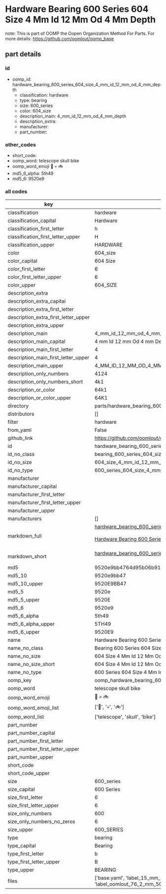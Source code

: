 # Hardware Bearing 600 Series 604 Size 4 Mm Id 12 Mm Od 4 Mm Depth  

note: This is part of OOMP the Oopen Organization Method For Parts. For more details: https://github.com/oomlout/oomp_base

##  part details





### id
* oomp_id: hardware_bearing_600_series_604_size_4_mm_id_12_mm_od_4_mm_depth
  * classification: hardware
  * type: bearing
  * size: 600_series
  * color: 604_size
  * description_main: 4_mm_id_12_mm_od_4_mm_depth
  * description_extra: 
  * manufacturer: 
  * part_number: 

### other_codes
* short_code: 
* oomp_word: telescope skull bike
* oomp_word_emoji :telescope: :skull: :bike:
* md5_6_alpha: 5th49
* md5_6: 9520e9

### all codes 
| key | value |  
| --- | --- |  
| classification | hardware |  
| classification_capital | Hardware |  
| classification_first_letter | h |  
| classification_first_letter_upper | H |  
| classification_upper | HARDWARE |  
| color | 604_size |  
| color_capital | 604 Size |  
| color_first_letter | 6 |  
| color_first_letter_upper | 6 |  
| color_upper | 604_SIZE |  
| description_extra |  |  
| description_extra_capital |  |  
| description_extra_first_letter |  |  
| description_extra_first_letter_upper |  |  
| description_extra_upper |  |  
| description_main | 4_mm_id_12_mm_od_4_mm_depth |  
| description_main_capital | 4 mm Id 12 mm Od 4 mm Depth |  
| description_main_first_letter | 4 |  
| description_main_first_letter_upper | 4 |  
| description_main_upper | 4_MM_ID_12_MM_OD_4_MM_DEPTH |  
| description_only_numbers | 4124 |  
| description_only_numbers_short | 4k1 |  
| description_or_color | 64k1 |  
| description_or_color_upper | 64K1 |  
| directory | parts/hardware_bearing_600_series_604_size_4_mm_id_12_mm_od_4_mm_depth |  
| distributors | [] |  
| filter | hardware |  
| from_yaml | False |  
| github_link | https://github.com/oomlout/oomlout_oomp_part_src/tree/main/parts/hardware_bearing_600_series_604_size_4_mm_id_12_mm_od_4_mm_depth/working |  
| id | hardware_bearing_600_series_604_size_4_mm_id_12_mm_od_4_mm_depth |  
| id_no_class | bearing_600_series_604_size_4_mm_id_12_mm_od_4_mm_depth |  
| id_no_size | 604_size_4_mm_id_12_mm_od_4_mm_depth |  
| id_no_type | 600_series_604_size_4_mm_id_12_mm_od_4_mm_depth |  
| manufacturer |  |  
| manufacturer_capital |  |  
| manufacturer_first_letter |  |  
| manufacturer_first_letter_upper |  |  
| manufacturer_upper |  |  
| manufacturers | [] |  
| markdown_full | [hardware_bearing_600_series_604_size_4_mm_id_12_mm_od_4_mm_depth](https://github.com/oomlout/oomlout_oomp_part_src/tree/main/parts/hardware_bearing_600_series_604_size_4_mm_id_12_mm_od_4_mm_depth/working)<br>[](https://github.com/oomlout/oomlout_oomp_part_src/tree/main/parts/hardware_bearing_600_series_604_size_4_mm_id_12_mm_od_4_mm_depth/working)<br>[Hardware Bearing 600 Series 604 Size 4 Mm Id 12 Mm Od 4 Mm Depth](https://github.com/oomlout/oomlout_oomp_part_src/tree/main/parts/hardware_bearing_600_series_604_size_4_mm_id_12_mm_od_4_mm_depth/working)<br><br> |  
| markdown_short | [hardware_bearing_600_series_604_size_4_mm_id_12_mm_od_4_mm_depth](https://github.com/oomlout/oomlout_oomp_part_src/tree/main/parts/hardware_bearing_600_series_604_size_4_mm_id_12_mm_od_4_mm_depth/working)<br><br> |  
| md5 | 9520e9bb4764d95b06b9149661c60c95 |  
| md5_10 | 9520e9bb47 |  
| md5_10_upper | 9520E9BB47 |  
| md5_5 | 9520e |  
| md5_5_upper | 9520E |  
| md5_6 | 9520e9 |  
| md5_6_alpha | 5th49 |  
| md5_6_alpha_upper | 5TH49 |  
| md5_6_upper | 9520E9 |  
| name | Hardware Bearing 600 Series 604 Size 4 Mm Id 12 Mm Od 4 Mm Depth |  
| name_no_class | Bearing 600 Series 604 Size 4 Mm Id 12 Mm Od 4 Mm Depth |  
| name_no_size | 604 Size 4 Mm Id 12 Mm Od 4 Mm Depth |  
| name_no_size_short | 604 Size 4 Mm Id 12 Mm Od 4 Mm Depth |  
| name_no_type | 600 Series 604 Size 4 Mm Id 12 Mm Od 4 Mm Depth |  
| oomp_key | oomp_hardware_bearing_600_series_604_size_4_mm_id_12_mm_od_4_mm_depth |  
| oomp_word | telescope skull bike |  
| oomp_word_emoji | :telescope: :skull: :bike: |  
| oomp_word_emoji_list | [':telescope:', ':skull:', ':bike:'] |  
| oomp_word_list | ['telescope', 'skull', 'bike'] |  
| part_number |  |  
| part_number_capital |  |  
| part_number_first_letter |  |  
| part_number_first_letter_upper |  |  
| part_number_upper |  |  
| short_code |  |  
| short_code_upper |  |  
| size | 600_series |  
| size_capital | 600 Series |  
| size_first_letter | 6 |  
| size_first_letter_upper | 6 |  
| size_only_numbers | 600 |  
| size_only_numbers_no_zeros | 6 |  
| size_upper | 600_SERIES |  
| type | bearing |  
| type_capital | Bearing |  
| type_first_letter | b |  
| type_first_letter_upper | B |  
| type_upper | BEARING |  
| files | ['base.yaml', 'label_15_mm_30_mm.pdf', 'label_15_mm_30_mm.svg', 'label_76_2_mm_50_8_mm.pdf', 'label_76_2_mm_50_8_mm.svg', 'label_oomlout_76_2_mm_50_8_mm.pdf', 'label_oomlout_76_2_mm_50_8_mm.svg', 'readme.md', 'working.json', 'working.yaml'] |  
